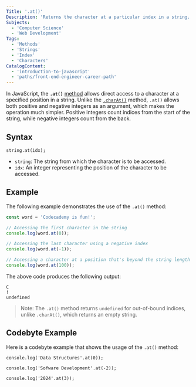 ```yaml
---
Title: '.at()'
Description: 'Returns the character at a particular index in a string.'
Subjects:
  - 'Computer Science'
  - 'Web Development'
Tags:
  - 'Methods'
  - 'Strings'
  - 'Index'
  - 'Characters'
CatalogContent:
  - 'introduction-to-javascript'
  - 'paths/front-end-engineer-career-path'
---
```


In JavaScript, the **`.at()`** [method](https://www.codecademy.com/resources/docs/javascript/methods) allows direct access to a character at a specified position in a string. Unlike the [`.charAt()`](https://www.codecademy.com/resources/docs/javascript/strings/charAt) method, `.at()` allows both positive and negative integers as an argument, which makes the operation much simpler. Positive integers count indices from the start of the string, while negative integers count from the back.

## Syntax

```pseudo
string.at(idx);
```

- `string`: The string from which the character is to be accessed.
- `idx`: An integer representing the position of the character to be accessed.

## Example

The following example demonstrates the use of the `.at()` method:

```js
const word = 'Codecademy is fun!';

// Accessing the first character in the string
console.log(word.at(0));

// Accessing the last character using a negative index
console.log(word.at(-1));

// Accessing a character at a position that's beyond the string length
console.log(word.at(100));
```

The above code produces the following output:

```shell
C
!
undefined
```

> Note: The `.at()` method returns `undefined` for out-of-bound indices, unlike `.charAt()`, which returns an empty string.

## Codebyte Example

Here is a codebyte example that shows the usage of the `.at()` method:

```codebyte/javascript
console.log('Data Structures'.at(0));

console.log('Sofware Development'.at(-2));

console.log('2024'.at(3));
```
